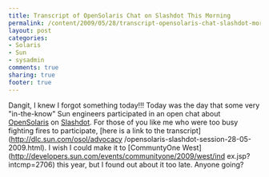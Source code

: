 ```yaml
---
title: Transcript of OpenSolaris Chat on Slashdot This Morning
permalink: /content/2009/05/28/transcript-opensolaris-chat-slashdot-morning
layout: post
categories:
- Solaris
- Sun
- sysadmin
comments: true
sharing: true
footer: true
---
```

Dangit, I knew I forgot something today!!! Today was the day that some very
"in-the-know" Sun engineers participated in an open chat about
[OpenSolaris](http://www.opensolaris.org) on [Slashdot](http://slashdot.org).
For those of you like me who were too busy fighting fires to participate,
[here is a link to the transcript](http://dlc.sun.com/osol/advocacy
/opensolaris-slashdot-session-28-05-2009.html). I wish I could make it to
[CommuntyOne West](http://developers.sun.com/events/communityone/2009/west/ind
ex.jsp?intcmp=2706) this year, but I found out about it too late. Anyone
going?

